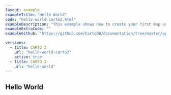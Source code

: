 ```yaml
---
layout: example
exampleTitle: "Hello World"
code: "hello-world-carto2.html"
exampleDescription: "This example shows how to create your first map using CARTO and Google Maps Javascript API."
exampleExtraCode: ""
exampleGithub: "https://github.com/CartoDB/documentation/tree/master/app/content/google-maps/examples/basic-examples/hello-world-carto2.html"

versions:
  - title: CARTO 2
    url: "hello-world-carto2"
    active: true
  - title: CARTO 3
    url: "hello-world"
---
```


## Hello World
